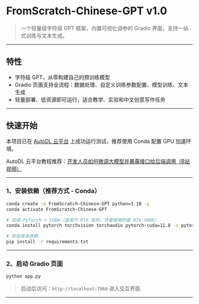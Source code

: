 # FromScratch-Chinese-GPT v1.0

> 一个轻量级字符级 GPT 框架，内置可视化调参的 Gradio 界面，支持一站式训练与文本生成。  

---

## 特性

- 字符级 GPT，从零构建自己的预训练模型
- Gradio 页面支持全流程：数据处理、自定义训练参数配置、模型训练、文本生成
- 轻量部署、低资源即可运行，适合教学、实验和中文创意写作任务

---

## 快速开始

本项目已在 [AutoDL 云平台](https://www.autodl.com/) 上成功运行测试，推荐使用 Conda 配置 GPU 加速环境。

AutoDL 云平台教程推荐：[开发人员如何微调大模型并暴露接口给后端调用（B站视频）](https://www.bilibili.com/video/BV1R6P7eVEtd)

---

### 1️、安装依赖（推荐方式 - Conda）

```bash
conda create -n FromScratch-Chinese-GPT python=3.10 -y
conda activate FromScratch-Chinese-GPT

# 安装 PyTorch + CUDA（适用于 RTX 系列，作者使用的是 RTX 3090）
conda install pytorch torchvision torchaudio pytorch-cuda=11.8 -c pytorch -c nvidia

# 安装其余依赖
pip install -r requirements.txt
```

---

### 2️、启动 Gradio 页面

```bash
python app.py
```

> 启动后访问：`http://localhost:7860` 进入交互界面 

---
